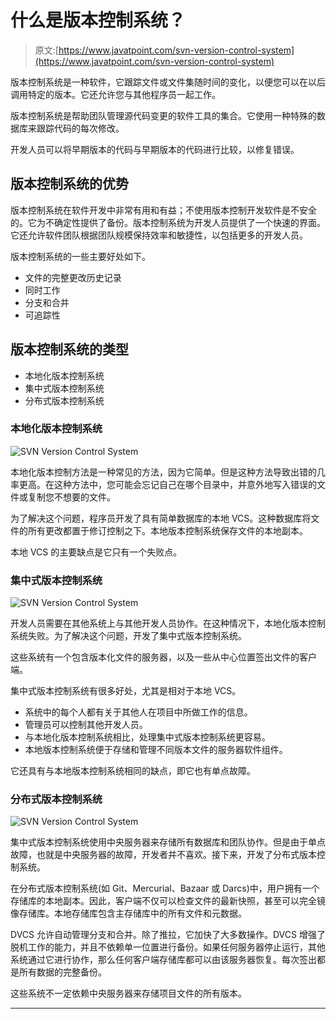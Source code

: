# 什么是版本控制系统？

> 原文:[https://www.javatpoint.com/svn-version-control-system](https://www.javatpoint.com/svn-version-control-system)

版本控制系统是一种软件，它跟踪文件或文件集随时间的变化，以便您可以在以后调用特定的版本。它还允许您与其他程序员一起工作。

版本控制系统是帮助团队管理源代码变更的软件工具的集合。它使用一种特殊的数据库来跟踪代码的每次修改。

开发人员可以将早期版本的代码与早期版本的代码进行比较，以修复错误。

## 版本控制系统的优势

版本控制系统在软件开发中非常有用和有益；不使用版本控制开发软件是不安全的。它为不确定性提供了备份。版本控制系统为开发人员提供了一个快速的界面。它还允许软件团队根据团队规模保持效率和敏捷性，以包括更多的开发人员。

版本控制系统的一些主要好处如下。

*   文件的完整更改历史记录
*   同时工作
*   分支和合并
*   可追踪性

## 版本控制系统的类型

*   本地化版本控制系统
*   集中式版本控制系统
*   分布式版本控制系统

### 本地化版本控制系统

![SVN Version Control System](../Images/b258eb02880e326f2e52390056c3f7d7.png)

本地化版本控制方法是一种常见的方法，因为它简单。但是这种方法导致出错的几率更高。在这种方法中，您可能会忘记自己在哪个目录中，并意外地写入错误的文件或复制您不想要的文件。

为了解决这个问题，程序员开发了具有简单数据库的本地 VCS。这种数据库将文件的所有更改都置于修订控制之下。本地版本控制系统保存文件的本地副本。

本地 VCS 的主要缺点是它只有一个失败点。

### 集中式版本控制系统

![SVN Version Control System](../Images/fb6a171cfb7d49bf356928f21ca43c06.png)

开发人员需要在其他系统上与其他开发人员协作。在这种情况下，本地化版本控制系统失败。为了解决这个问题，开发了集中式版本控制系统。

这些系统有一个包含版本化文件的服务器，以及一些从中心位置签出文件的客户端。

集中式版本控制系统有很多好处，尤其是相对于本地 VCS。

*   系统中的每个人都有关于其他人在项目中所做工作的信息。
*   管理员可以控制其他开发人员。
*   与本地化版本控制系统相比，处理集中式版本控制系统更容易。
*   本地版本控制系统便于存储和管理不同版本文件的服务器软件组件。

它还具有与本地版本控制系统相同的缺点，即它也有单点故障。

### 分布式版本控制系统

![SVN Version Control System](../Images/6df20a3479e939b7c1b2a3656cf63ea3.png)

集中式版本控制系统使用中央服务器来存储所有数据库和团队协作。但是由于单点故障，也就是中央服务器的故障，开发者并不喜欢。接下来，开发了分布式版本控制系统。

在分布式版本控制系统(如 Git、Mercurial、Bazaar 或 Darcs)中，用户拥有一个存储库的本地副本。因此，客户端不仅可以检查文件的最新快照，甚至可以完全镜像存储库。本地存储库包含主存储库中的所有文件和元数据。

DVCS 允许自动管理分支和合并。除了推拉，它加快了大多数操作。DVCS 增强了脱机工作的能力，并且不依赖单一位置进行备份。如果任何服务器停止运行，其他系统通过它进行协作，那么任何客户端存储库都可以由该服务器恢复。每次签出都是所有数据的完整备份。

这些系统不一定依赖中央服务器来存储项目文件的所有版本。

* * *